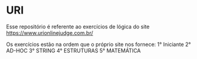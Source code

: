 # URI
Esse repositório é referente ao exercícios de lógica do site  https://www.urionlinejudge.com.br/

Os exercícios estão na ordem que o próprio site nos fornece: 
1° Iniciante 
2° AD-HOC
3° STRING
4° ESTRUTURAS
5° MATEMÁTICA

